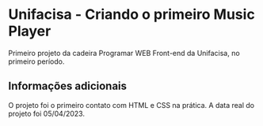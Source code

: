 # Unifacisa - Criando o primeiro Music Player

Primeiro projeto da cadeira Programar WEB Front-end da Unifacisa, no primeiro período.

## Informações adicionais

O projeto foi o primeiro contato com HTML e CSS na prática.
A data real do projeto foi 05/04/2023.
